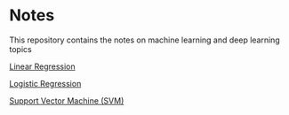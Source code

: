 # Notes
This repository contains the notes on machine learning and deep learning topics

[Linear Regression](Linear_Regression.md)

[Logistic Regression](Logistic_Regression.md)

[Support Vector Machine (SVM)](SVM.md)
